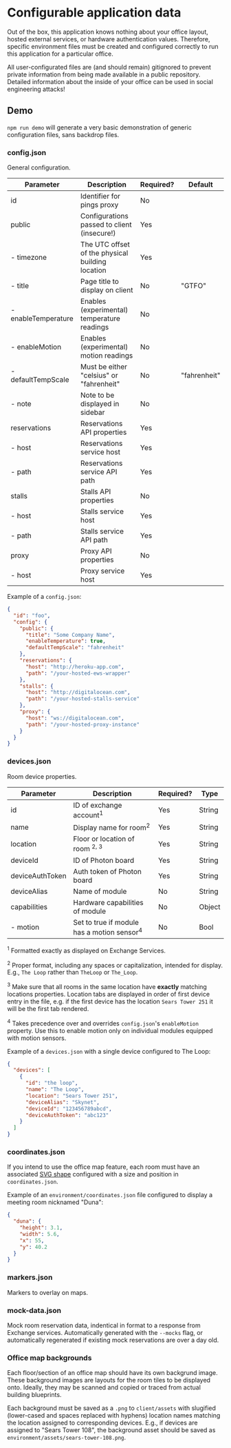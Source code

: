 # Configurable application data

Out of the box, this application knows nothing about your office layout, hosted external services, or hardware authentication values.
Therefore, specific environment files must be created and configured correctly to run this application for a particular office.

All user-configurated files are (and should remain) gitignored to prevent private information from being made available in a public repository. Detailed information about the inside of your office can be used in social engineering attacks!

## Demo

`npm run demo` will generate a very basic demonstration of generic configuration files, sans backdrop files.

### config.json

General configuration.

| Parameter           | Description                                      | Required? | Default      |
| ------------------- | ------------------------------------------------ | --------- | ------------ |
| id                  | Identifier for pings proxy                       | No        |              |
| public              | Configurations passed to client (insecure!)      | Yes       |              |
| - timezone          | The UTC offset of the physical building location | Yes       |              |
| - title             | Page title to display on client                  | No        | "GTFO"       |
| - enableTemperature | Enables (experimental) temperature readings      | No        |              |
| - enableMotion      | Enables (experimental) motion readings           | No        |              |
| - defaultTempScale  | Must be either "celsius" or "fahrenheit"         | No        | "fahrenheit" |
| - note              | Note to be displayed in sidebar                  | No        |              |
| reservations        | Reservations API properties                      | Yes       |              |
| - host              | Reservations service host                        | Yes       |              |
| - path              | Reservations service API path                    | Yes       |              |
| stalls              | Stalls API properties                            | No        |              |
| - host              | Stalls service host                              | Yes       |              |
| - path              | Stalls service API path                          | Yes       |              |
| proxy               | Proxy API properties                             | No        |              |
| - host              | Proxy service host                               | Yes       |              |

Example of a `config.json`:

```json
{
  "id": "foo",
  "config": {
    "public": {
      "title": "Some Company Name",
      "enableTemperature": true,
      "defaultTempScale": "fahrenheit"
    },
    "reservations": {
      "host": "http://heroku-app.com",
      "path": "/your-hosted-ews-wrapper"
    },
    "stalls": {
      "host": "http://digitalocean.com",
      "path": "/your-hosted-stalls-service"
    },
    "proxy": {
      "host": "ws://digitalocean.com",
      "path": "/your-hosted-proxy-instance"
    }
  }
}
```

### devices.json

Room device properties.

| Parameter       | Description                                           | Required? | Type   |
| --------------- | ----------------------------------------------------- | --------- | ------ |
| id              | ID of exchange account<sup>1</sup>                    | Yes       | String |
| name            | Display name for room<sup>2</sup>                     | Yes       | String |
| location        | Floor or location of room <sup>2, 3</sup>             | Yes       | String |
| deviceId        | ID of Photon board                                    | Yes       | String |
| deviceAuthToken | Auth token of Photon board                            | Yes       | String |
| deviceAlias     | Name of module                                        | No        | String |
| capabilities    | Hardware capabilities of module                       | No        | Object |
| - motion        | Set to true if module has a motion sensor<sup>4</sup> | No        | Bool   |

<sup>1</sup> Formatted exactly as displayed on Exchange Services.

<sup>2</sup> Proper format, including any spaces or capitalization, intended for display. E.g., `The Loop` rather than `TheLoop` or `The_Loop`.

<sup>3</sup> Make sure that all rooms in the same location have **exactly** matching locations properties. Location tabs are displayed in order of first device entry in the file, e.g. if the first device has the location `Sears Tower 251` it will be the first tab rendered.

<sup>4</sup> Takes precedence over and overrides `config.json`'s `enableMotion` property.
Use this to enable motion only on individual modules equipped with motion sensors.

Example of a `devices.json` with a single device configured to The Loop:

```json
{
  "devices": [
    {
      "id": "the loop",
      "name": "The Loop",
      "location": "Sears Tower 251",
      "deviceAlias": "Skynet",
      "deviceId": "123456789abcd",
      "deviceAuthToken": "abc123"
    }
  ]
}
```

### coordinates.json

If you intend to use the office map feature, each room must have an associated [SVG shape](https://developer.mozilla.org/en-US/docs/Web/SVG/Tutorial/Basic_Shapes) configured
with a size and position in `coordinates.json`.

Example of an `environment/coordinates.json` file configured to display a meeting room nicknamed "Duna":

```json
{
  "duna": {
    "height": 3.1,
    "width": 5.6,
    "x": 55,
    "y": 40.2
  }
}
```

### markers.json

Markers to overlay on maps.

### mock-data.json

Mock room reservation data, indentical in format to a response from Exchange services. Automatically generated with the `--mocks` flag, or automatically regenerated if existing mock reservations are over a day old.

### Office map backgrounds

Each floor/section of an office map should have its own backgrund image.
These background images are layouts for the room tiles to be displayed onto.
Ideally, they may be scanned and copied or traced from actual building blueprints.

Each background must be saved as a `.png` to `client/assets` with slugified (lower-cased and spaces replaced with hyphens) location names matching the location assigned to corresponding devices.
E.g., if devices are assigned to "Sears Tower 108", the background asset should be saved as `environment/assets/sears-tower-108.png`.
